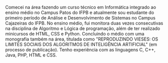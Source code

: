 Comecei na área fazendo um curso técnico em Informática integrado ao ensino médio no Campus Patos do IFPB e atualmente sou estudante do primeiro período de Análise e Desenvolvimento de Sistemas no Campus Cajazeiras do IFPB. No ensino médio, fui monitora duas vezes consecutivas na disciplina de Algoritmo e Lógica de programação, além de ter realizado minicursos de HTML, CSS e Python. Concluindo o médio com uma monografia também na área, titulada como "REPRODUZINDO VIESES: OS LIMITES SOCIAIS DOS ALGORITMOS DE INTELIGÊNCIA ARTIFICIAL" (em processo de publicação). Tenho experiência com as linguagens C, C++, Java, PHP, HTML e CSS. 
